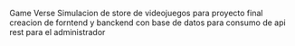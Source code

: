 Game Verse Simulacion de store de videojuegos para proyecto final creacion de forntend y banckend con base de datos para consumo de api rest para el administrador
